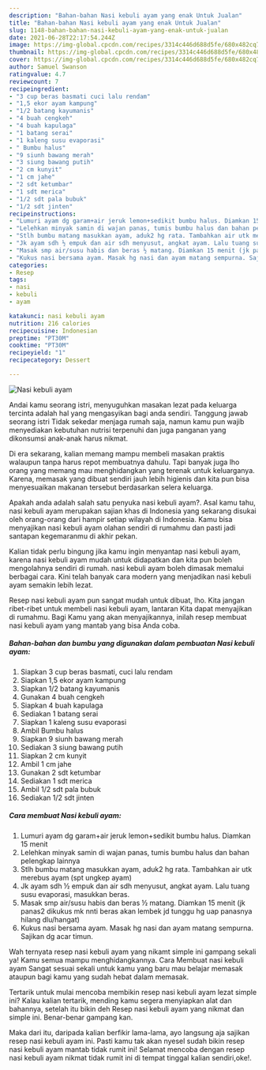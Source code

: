 ```yaml
---
description: "Bahan-bahan Nasi kebuli ayam yang enak Untuk Jualan"
title: "Bahan-bahan Nasi kebuli ayam yang enak Untuk Jualan"
slug: 1148-bahan-bahan-nasi-kebuli-ayam-yang-enak-untuk-jualan
date: 2021-06-28T22:17:54.244Z
image: https://img-global.cpcdn.com/recipes/3314c446d688d5fe/680x482cq70/nasi-kebuli-ayam-foto-resep-utama.jpg
thumbnail: https://img-global.cpcdn.com/recipes/3314c446d688d5fe/680x482cq70/nasi-kebuli-ayam-foto-resep-utama.jpg
cover: https://img-global.cpcdn.com/recipes/3314c446d688d5fe/680x482cq70/nasi-kebuli-ayam-foto-resep-utama.jpg
author: Samuel Swanson
ratingvalue: 4.7
reviewcount: 7
recipeingredient:
- "3 cup beras basmati cuci lalu rendam"
- "1,5 ekor ayam kampung"
- "1/2 batang kayumanis"
- "4 buah cengkeh"
- "4 buah kapulaga"
- "1 batang serai"
- "1 kaleng susu evaporasi"
- " Bumbu halus"
- "9 siunh bawang merah"
- "3 siung bawang putih"
- "2 cm kunyit"
- "1 cm jahe"
- "2 sdt ketumbar"
- "1 sdt merica"
- "1/2 sdt pala bubuk"
- "1/2 sdt jinten"
recipeinstructions:
- "Lumuri ayam dg garam+air jeruk lemon+sedikit bumbu halus. Diamkan 15 menit"
- "Lelehkan minyak samin di wajan panas, tumis bumbu halus dan bahan pelengkap lainnya"
- "Stlh bumbu matang masukkan ayam, aduk2 hg rata. Tambahkan air utk merebus ayam (spt ungkep ayam)"
- "Jk ayam sdh ½ empuk dan air sdh menyusut, angkat ayam. Lalu tuang susu evaporasi, masukkan beras."
- "Masak smp air/susu habis dan beras ½ matang. Diamkan 15 menit (jk panas2 dikukus mk nnti beras akan lembek jd tunggu hg uap panasnya hilang dlu/hangat)"
- "Kukus nasi bersama ayam. Masak hg nasi dan ayam matang sempurna. Sajikan dg acar timun."
categories:
- Resep
tags:
- nasi
- kebuli
- ayam

katakunci: nasi kebuli ayam 
nutrition: 216 calories
recipecuisine: Indonesian
preptime: "PT30M"
cooktime: "PT30M"
recipeyield: "1"
recipecategory: Dessert

---
```



![Nasi kebuli ayam](https://img-global.cpcdn.com/recipes/3314c446d688d5fe/680x482cq70/nasi-kebuli-ayam-foto-resep-utama.jpg)

Andai kamu seorang istri, menyuguhkan masakan lezat pada keluarga tercinta adalah hal yang mengasyikan bagi anda sendiri. Tanggung jawab seorang istri Tidak sekedar menjaga rumah saja, namun kamu pun wajib menyediakan kebutuhan nutrisi terpenuhi dan juga panganan yang dikonsumsi anak-anak harus nikmat.

Di era  sekarang, kalian memang mampu membeli masakan praktis walaupun tanpa harus repot membuatnya dahulu. Tapi banyak juga lho orang yang memang mau menghidangkan yang terenak untuk keluarganya. Karena, memasak yang dibuat sendiri jauh lebih higienis dan kita pun bisa menyesuaikan makanan tersebut berdasarkan selera keluarga. 



Apakah anda adalah salah satu penyuka nasi kebuli ayam?. Asal kamu tahu, nasi kebuli ayam merupakan sajian khas di Indonesia yang sekarang disukai oleh orang-orang dari hampir setiap wilayah di Indonesia. Kamu bisa menyajikan nasi kebuli ayam olahan sendiri di rumahmu dan pasti jadi santapan kegemaranmu di akhir pekan.

Kalian tidak perlu bingung jika kamu ingin menyantap nasi kebuli ayam, karena nasi kebuli ayam mudah untuk didapatkan dan kita pun boleh mengolahnya sendiri di rumah. nasi kebuli ayam boleh dimasak memalui berbagai cara. Kini telah banyak cara modern yang menjadikan nasi kebuli ayam semakin lebih lezat.

Resep nasi kebuli ayam pun sangat mudah untuk dibuat, lho. Kita jangan ribet-ribet untuk membeli nasi kebuli ayam, lantaran Kita dapat menyajikan di rumahmu. Bagi Kamu yang akan menyajikannya, inilah resep membuat nasi kebuli ayam yang mantab yang bisa Anda coba.

<!--inarticleads1-->

##### Bahan-bahan dan bumbu yang digunakan dalam pembuatan Nasi kebuli ayam:

1. Siapkan 3 cup beras basmati, cuci lalu rendam
1. Siapkan 1,5 ekor ayam kampung
1. Siapkan 1/2 batang kayumanis
1. Gunakan 4 buah cengkeh
1. Siapkan 4 buah kapulaga
1. Sediakan 1 batang serai
1. Siapkan 1 kaleng susu evaporasi
1. Ambil  Bumbu halus
1. Siapkan 9 siunh bawang merah
1. Sediakan 3 siung bawang putih
1. Siapkan 2 cm kunyit
1. Ambil 1 cm jahe
1. Gunakan 2 sdt ketumbar
1. Sediakan 1 sdt merica
1. Ambil 1/2 sdt pala bubuk
1. Sediakan 1/2 sdt jinten




<!--inarticleads2-->

##### Cara membuat Nasi kebuli ayam:

1. Lumuri ayam dg garam+air jeruk lemon+sedikit bumbu halus. Diamkan 15 menit
1. Lelehkan minyak samin di wajan panas, tumis bumbu halus dan bahan pelengkap lainnya
1. Stlh bumbu matang masukkan ayam, aduk2 hg rata. Tambahkan air utk merebus ayam (spt ungkep ayam)
1. Jk ayam sdh ½ empuk dan air sdh menyusut, angkat ayam. Lalu tuang susu evaporasi, masukkan beras.
1. Masak smp air/susu habis dan beras ½ matang. Diamkan 15 menit (jk panas2 dikukus mk nnti beras akan lembek jd tunggu hg uap panasnya hilang dlu/hangat)
1. Kukus nasi bersama ayam. Masak hg nasi dan ayam matang sempurna. Sajikan dg acar timun.




Wah ternyata resep nasi kebuli ayam yang nikamt simple ini gampang sekali ya! Kamu semua mampu menghidangkannya. Cara Membuat nasi kebuli ayam Sangat sesuai sekali untuk kamu yang baru mau belajar memasak ataupun bagi kamu yang sudah hebat dalam memasak.

Tertarik untuk mulai mencoba membikin resep nasi kebuli ayam lezat simple ini? Kalau kalian tertarik, mending kamu segera menyiapkan alat dan bahannya, setelah itu bikin deh Resep nasi kebuli ayam yang nikmat dan simple ini. Benar-benar gampang kan. 

Maka dari itu, daripada kalian berfikir lama-lama, ayo langsung aja sajikan resep nasi kebuli ayam ini. Pasti kamu tak akan nyesel sudah bikin resep nasi kebuli ayam mantab tidak rumit ini! Selamat mencoba dengan resep nasi kebuli ayam nikmat tidak rumit ini di tempat tinggal kalian sendiri,oke!.

